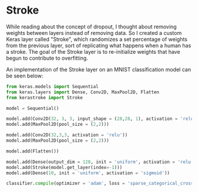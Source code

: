 # Stroke
While reading about the concept of dropout, I thought about removing weights between layers instead of removing data. So I created a custom Keras layer called "Stroke", which randomizes a set percentage of weights from the previous layer, sort of replicating what happens when a human has a stroke. The goal of the Stroke layer is to re-initialize weights that have begun to contribute to overfitting. 

An implementation of the Stroke layer on an MNIST classification model can be seen below:

```python
from keras.models import Sequential
from keras.layers import Dense, Conv2D, MaxPool2D, Flatten
from kerastroke import Stroke

model = Sequential()

model.add(Conv2D(32, 3, 3, input_shape = (28,28, 1), activation = 'relu'))
model.add(MaxPool2D(pool_size = (2,2)))

model.add(Conv2D(32,3,3, activation = 'relu'))
model.add(MaxPool2D(pool_size = (2,2)))

model.add(Flatten())

model.add(Dense(output_dim = 128, init = 'uniform', activation = 'relu'))
model.add(Stroke(model.get_layer(index=-1)))
model.add(Dense(10, init = 'uniform', activation = 'sigmoid'))

classifier.compile(optimizer = 'adam', loss = 'sparse_categorical_crossentropy', metrics = ['accuracy'])

